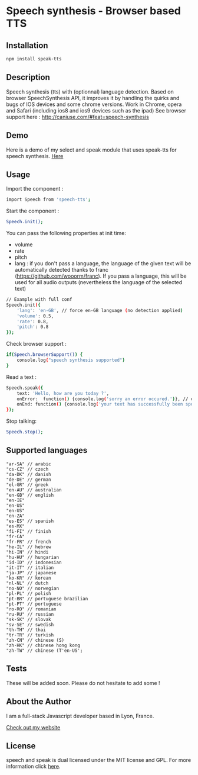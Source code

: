 Speech synthesis - Browser based TTS
===

## Installation

```bash
npm install speak-tts
```

## Description

Speech synthesis (tts) with (optionnal) language detection. Based on browser SpeechSynthesis API, it improves it by handling the quirks and bugs of IOS devices and some chrome versions. Work in Chrome, opera and Safari (including ios8 and ios9 devices such as the ipad)
See browser support here : http://caniuse.com/#feat=speech-synthesis

## Demo

Here is a demo of my select and speak module that uses speak-tts for speech synthesis.
[Here](http://experiments.thomschell.com/select-and-speak/demo/dist)

## Usage

Import the component :

```bash
import Speech from 'speech-tts';
```

Start the component :

```bash
Speech.init();
```

You can pass the following properties at init time:
- volume
- rate
- pitch
- lang : if you don't pass a language, the language of the given text will be automatically detected thanks to franc (https://github.com/wooorm/franc). If you pass a language, this will be used for all audio outputs (nevertheless the language of the selected text)

```bash
// Example with full conf
Speech.init({
    'lang': 'en-GB', // force en-GB language (no detection applied)
    'volume': 0.5,
    'rate': 0.8,
    'pitch': 0.8
});
```
Check browser support :

```bash
if(Speech.browserSupport()) {
	console.log("speech synthesis supported")
}
```

Read a text :

```bash
Speech.speak({
	text: 'Hello, how are you today ?',
	onError:  function() {console.log('sorry an error occured.')}, // optionnal error callback
	onEnd: function() {console.log('your text has successfully been spoken.')} // optionnal onEnd callback
});
```

Stop talking:

```bash
Speech.stop();
```

## Supported languages
	"ar-SA" // arabic
	"cs-CZ" // czech
	"da-DK" // danish
	"de-DE" // german
	"el-GR" // greek
	"en-AU" // australian
	"en-GB" // english
	"en-IE"
	"en-US"
	"en-US"
	"en-ZA"
	"es-ES" // spanish
	"es-MX"
	"fi-FI" // finish
	"fr-CA"
	"fr-FR" // french
	"he-IL" // hebrew
	"hi-IN" // hindi
	"hu-HU" // hungarian
	"id-ID" // indonesian
	"it-IT" // italian
	"ja-JP" // japanese
	"ko-KR" // korean
	"nl-NL" // dutch
	"no-NO" // norwegian
	"pl-PL" // polish
	"pt-BR" // portuguese brazilian
	"pt-PT" // portuguese
	"ro-RO" // romanian
	"ru-RU" // russian
	"sk-SK" // slovak
	"sv-SE" // swedish
	"th-TH" // thai
	"tr-TR" // turkish
	"zh-CN" // chinese (S)
	"zh-HK" // chinese hong kong
	"zh-TW" // chinese (T'en-US';

## Tests

These will be added soon. Please do not hesitate to add some !

## About the Author

I am a full-stack Javascript developer based in Lyon, France.

[Check out my website](http://www.thomschell.com)

## License

speech and speak is dual licensed under the MIT license and GPL.
For more information click [here](https://opensource.org/licenses/MIT).
